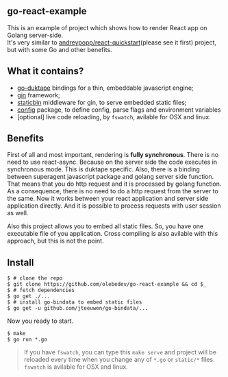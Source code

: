 ## go-react-example
This is an example of project which shows how to render React app on Golang server-side.  
It's very similar to [andreypopp/react-quickstart](https://github.com/andreypopp/react-quickstart)(please see it first) project, but with some Go and other benefits.  

## What it contains?
- [go-duktape]() bindings for a thin, embeddable javascript engine;
- [gin]() framework;
- [staticbin]() middleware for gin, to serve embedded static files;
- [config]() package, to define config, parse flags and environment variables
- [optional] live code reloading, by `fswatch`, avilable for OSX and linux.


## Benefits 
First of all and most important, rendering is **fully synchronous**. There is no need to use react-async. Because on the server side the code executes in synchronous mode. This is duktape specific. Also, there is a binding between superagent javascript package and golang server side function. That means that you do http request and it is processed by golang function. As a consequence, there is no need to do a http request from the server to the same. Now it works between your react application and server side application directly. And it is possible to process requests with user session as well.

Also this project allows you to embed all static files. So, you have one executable file of you application. Cross compiling is also avilable with this approach, but this is not the point.

## Install

```
$ # clone the repo
$ git clone https://github.com/olebedev/go-react-example && cd $_
$ # fetch dependencies
$ go get ./...
$ # install go-bindata to embed static files
$ go get -u github.com/jteeuwen/go-bindata/...
```

Now you ready to start.

```
$ make
$ go run *.go
```

> If you have `fswatch`, you can type this `make serve` and project will be reloaded every time when you change any of `*.go` or `static/*` files.  
> `fswatch` is avilable for OSX and linux.

